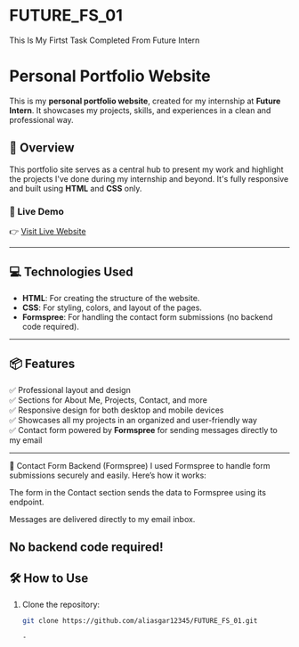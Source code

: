 # FUTURE_FS_01
This Is My Firtst Task Completed From Future Intern

# Personal Portfolio Website

This is my **personal portfolio website**, created for my internship at **Future Intern**. It showcases my projects, skills, and experiences in a clean and professional way.

## 🌟 Overview

This portfolio site serves as a central hub to present my work and highlight the projects I've done during my internship and beyond. It's fully responsive and built using **HTML** and **CSS** only.

### 🚀 Live Demo
👉 [Visit Live Website](https://aliasgar12345.github.io/FUTURE_FS_01/)


---

## 💻 Technologies Used

- **HTML**: For creating the structure of the website.
- **CSS**: For styling, colors, and layout of the pages.
- **Formspree**: For handling the contact form submissions (no backend code required).

---

## 📦 Features

✅ Professional layout and design  
✅ Sections for About Me, Projects, Contact, and more  
✅ Responsive design for both desktop and mobile devices  
✅ Showcases all my projects in an organized and user-friendly way  
✅ Contact form powered by **Formspree** for sending messages directly to my email  

---

🔧 Contact Form Backend (Formspree)
I used Formspree to handle form submissions securely and easily. Here’s how it works:

The form in the Contact section sends the data to Formspree using its endpoint.

Messages are delivered directly to my email inbox.

No backend code required!
---

## 🛠️ How to Use

1. Clone the repository:
   ```bash
   git clone https://github.com/aliasgar12345/FUTURE_FS_01.git

   -
